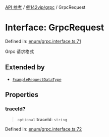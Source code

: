 [API 参考](../wiki/Home) / [@142vip/grpc](../wiki/@142vip.grpc) / GrpcRequest

# Interface: GrpcRequest

Defined in: [enum/grpc.interface.ts:71](https://github.com/142vip/core-x/blob/15d5bc9ef4bece78c0e60bdf074a2d245f625100/packages/grpc/src/enum/grpc.interface.ts#L71)

Grpc 请求格式

## Extended by

* [`ExampleRequestDataType`](../wiki/@142vip.grpc.Interface.ExampleRequestDataType)

## Properties

### traceId?

> `optional` **traceId**: `string`

Defined in: [enum/grpc.interface.ts:72](https://github.com/142vip/core-x/blob/15d5bc9ef4bece78c0e60bdf074a2d245f625100/packages/grpc/src/enum/grpc.interface.ts#L72)
